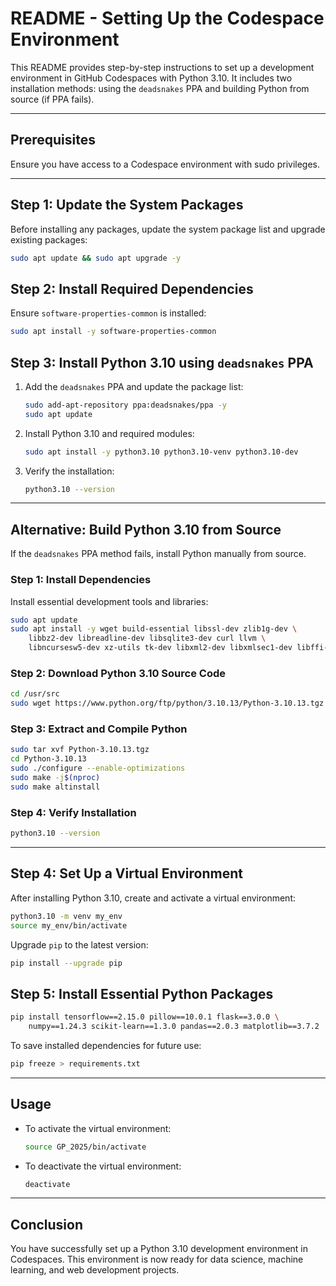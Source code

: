 # README - Setting Up the Codespace Environment

This README provides step-by-step instructions to set up a development environment in GitHub Codespaces with Python 3.10. It includes two installation methods: using the `deadsnakes` PPA and building Python from source (if PPA fails).

---

## **Prerequisites**
Ensure you have access to a Codespace environment with sudo privileges.

---

## **Step 1: Update the System Packages**
Before installing any packages, update the system package list and upgrade existing packages:

```bash
sudo apt update && sudo apt upgrade -y
```

## **Step 2: Install Required Dependencies**
Ensure `software-properties-common` is installed:

```bash
sudo apt install -y software-properties-common
```

## **Step 3: Install Python 3.10 using `deadsnakes` PPA**

1. Add the `deadsnakes` PPA and update the package list:
   ```bash
   sudo add-apt-repository ppa:deadsnakes/ppa -y
   sudo apt update
   ```

2. Install Python 3.10 and required modules:
   ```bash
   sudo apt install -y python3.10 python3.10-venv python3.10-dev
   ```

3. Verify the installation:
   ```bash
   python3.10 --version
   ```

---

## **Alternative: Build Python 3.10 from Source**
If the `deadsnakes` PPA method fails, install Python manually from source.

### **Step 1: Install Dependencies**
Install essential development tools and libraries:

```bash
sudo apt update
sudo apt install -y wget build-essential libssl-dev zlib1g-dev \
    libbz2-dev libreadline-dev libsqlite3-dev curl llvm \
    libncursesw5-dev xz-utils tk-dev libxml2-dev libxmlsec1-dev libffi-dev liblzma-dev
```

### **Step 2: Download Python 3.10 Source Code**

```bash
cd /usr/src
sudo wget https://www.python.org/ftp/python/3.10.13/Python-3.10.13.tgz
```

### **Step 3: Extract and Compile Python**

```bash
sudo tar xvf Python-3.10.13.tgz
cd Python-3.10.13
sudo ./configure --enable-optimizations
sudo make -j$(nproc)
sudo make altinstall
```

### **Step 4: Verify Installation**

```bash
python3.10 --version
```

---

## **Step 4: Set Up a Virtual Environment**
After installing Python 3.10, create and activate a virtual environment:

```bash
python3.10 -m venv my_env
source my_env/bin/activate
```

Upgrade `pip` to the latest version:

```bash
pip install --upgrade pip
```

## **Step 5: Install Essential Python Packages**

```bash
pip install tensorflow==2.15.0 pillow==10.0.1 flask==3.0.0 \
    numpy==1.24.3 scikit-learn==1.3.0 pandas==2.0.3 matplotlib==3.7.2
```

To save installed dependencies for future use:

```bash
pip freeze > requirements.txt
```

---

## **Usage**
- To activate the virtual environment:
  ```bash
  source GP_2025/bin/activate
  ```
- To deactivate the virtual environment:
  ```bash
  deactivate
  ```

---

## **Conclusion**
You have successfully set up a Python 3.10 development environment in Codespaces. This environment is now ready for data science, machine learning, and web development projects.

